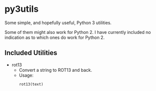 py3utils
========

Some simple, and hopefully useful, Python 3 utilities.

Some of them might also work for Python 2. I have currently included no 
indication as to which ones do work for Python 2.

Included Utilities
------------------

- rot13
    + Convert a string to ROT13 and back.
    + Usage: 
        ```python
        rot13(text)
        ```
